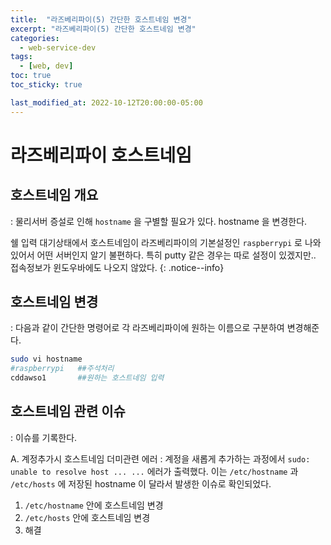 ```yaml
---
title:  "라즈베리파이(5) 간단한 호스트네임 변경"
excerpt: "라즈베리파이(5) 간단한 호스트네임 변경"
categories:
  - web-service-dev
tags:
  - [web, dev]
toc: true
toc_sticky: true

last_modified_at: 2022-10-12T20:00:00-05:00
---
```


# 라즈베리파이 호스트네임
## 호스트네임 개요
: 물리서버 증설로 인해 `hostname` 을 구별할 필요가 있다. hostname 을 변경한다.  

쉘 입력 대기상태에서 호스트네임이 라즈베리파이의 기본설정인 `raspberrypi` 로 나와있어서 어떤 서버인지 알기 불편하다. 특히 putty 같은 경우는 따로 설정이 있겠지만.. 접속정보가 윈도우바에도 나오지 않았다.
{: .notice--info}

## 호스트네임 변경
  : 다음과 같이 간단한 명령어로 각 라즈베리파이에 원하는 이름으로 구분하여 변경해준다.

  ```bash
  sudo vi hostname
  #raspberrypi   ##주석처리
  cddawso1       ##원하는 호스트네임 입력

  ```
    
## 호스트네임 관련 이슈
  : 이슈를 기록한다.

A. 계정추가시 호스트네임 더미관련 에러
  : 계정을 새롭게 추가하는 과정에서 `sudo: unable to resolve host ... ...` 에러가 출력했다. 이는 `/etc/hostname` 과 `/etc/hosts` 에 저장된 hostname 이 달라서 발생한 이슈로 확인되었다.
  
  1. `/etc/hostname` 안에 호스트네임 변경
  2. `/etc/hosts` 안에 호스트네임 변경
  3. 해결
